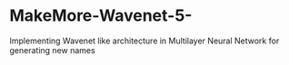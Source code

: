 # MakeMore-Wavenet-5-
Implementing Wavenet like architecture in Multilayer Neural Network for generating new names
